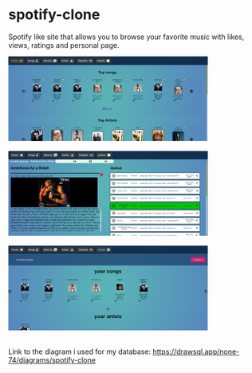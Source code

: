 # spotify-clone

Spotify like site that allows you to browse your favorite music
with likes, views, ratings and personal page.

<img src="./homepage.png" alt="drawing" height="170" width="400"/><br/><br/>
<img src="./songpage.png" alt="drawing" height="170" width="400"/><br/><br/>
<img src="./personalpage.png" alt="drawing" height="170" width="400"/><br/><br/>

Link to the diagram i used for my database:
https://drawsql.app/none-74/diagrams/spotify-clone
